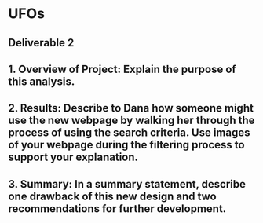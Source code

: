 # UFOs

## Deliverable 2

## 1. Overview of Project: Explain the purpose of this analysis.
## 2. Results: Describe to Dana how someone might use the new webpage by walking her through the process of using the search criteria. Use images of your webpage during the filtering process to support your explanation.
## 3. Summary: In a summary statement, describe one drawback of this new design and two recommendations for further development.
